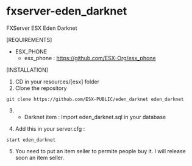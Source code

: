 # fxserver-eden_darknet

FXServer ESX Eden Darknet

[REQUIREMENTS]


* ESX_PHONE
  * esx_phone : https://github.com/ESX-Org/esx_phone

[INSTALLATION]

1) CD in your resources/[esx] folder
2) Clone the repository
```
git clone https://github.com/ESX-PUBLIC/eden_darknet eden_darknet
```
3) * Darknet item : Import eden_darknet.sql in your database

4) Add this in your server.cfg :

```
start eden_darknet
```
5) You need to put an item seller to permite people buy it. I will release soon an item seller.

